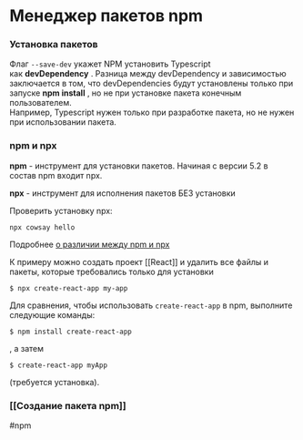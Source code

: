# Менеджер пакетов npm
### Установка пакетов
Флаг `--save-dev` укажет NPM установить Typescript как **devDependency** . Разница между devDependency и зависимостью заключается в том, что devDependencies будут установлены только при запуске **npm install** , но не при установке пакета конечным пользователем.  
Например, Typescript нужен только при разработке пакета, но не нужен при использовании пакета.
### npm и npx

**npm** - инструмент для установки пакетов. Начиная с версии 5.2 в состав npm входит npx.

**npx** - инструмент для исполнения пакетов БЕЗ установки

Проверить установку npx:
```
npx cowsay hello
```

Подробнее [о различии между npm и npx](https://www.geeksforgeeks.org/what-are-the-differences-between-npm-and-npx/#:~:text=Npm%20is%20a%20tool%20that,pollution%20in%20the%20long%20term.)

К примеру можно создать проект [[React]] и удалить все файлы и пакеты, которые требовались только для установки

```
$ npx create-react-app my-app
```

Для сравнения, чтобы использовать `create-react-app` в npm, выполните следующие команды: 
```
$ npm install create-react-app
```
, а затем 
```
$ create-react-app myApp
```
(требуется установка).

### [[Создание пакета npm]]

#npm